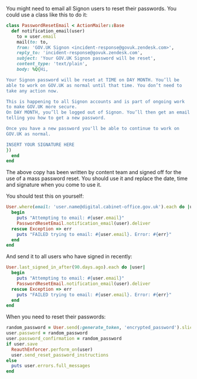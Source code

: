 You might need to email all Signon users to reset their passwords. You
could use a class like this to do it:

```ruby
class PasswordResetEmail < ActionMailer::Base
  def notification_email(user)
    to = user.email
    mail(to: to,
    from: 'GOV.UK Signon <incident-response@govuk.zendesk.com>',
    reply_to: 'incident-response@govuk.zendesk.com',
    subject: 'Your GOV.UK Signon password will be reset',
    content_type: 'text/plain',
    body: %Q{Hi,

Your Signon password will be reset at TIME on DAY MONTH. You’ll be
able to work on GOV.UK as normal until that time. You don’t need to
take any action now.

This is happening to all Signon accounts and is part of ongoing work
to make GOV.UK more secure.
On DAY MONTH, you’ll be logged out of Signon. You’ll then get an email
telling you how to get a new password.

Once you have a new password you'll be able to continue to work on
GOV.UK as normal.

INSERT YOUR SIGNATURE HERE
})
  end
end
```

The above copy has been written by content team and signed off for the use of a mass password
reset. You should use it and replace the date, time and signature when you come to use it.

You should test this on yourself:

```ruby
User.where(email: 'user.name@digital.cabinet-office.gov.uk').each do |user|
  begin
    puts "Attempting to email: #{user.email}"
    PasswordResetEmail.notification_email(user).deliver
  rescue Exception => err
    puts "FAILED trying to email: #{user.email}. Error: #{err}"
  end
end
```

And send it to all users who have signed in recently:

```ruby
User.last_signed_in_after(90.days.ago).each do |user|
  begin
    puts "Attempting to email: #{user.email}"
    PasswordResetEmail.notification_email(user).deliver
  rescue Exception => err
    puts "FAILED trying to email: #{user.email}. Error: #{err}"
  end
end
```

When you need to reset their passwords:

```ruby
random_password = User.send(:generate_token, 'encrypted_password').slice(0, 20)
user.password = random_password
user.password_confirmation = random_password
if user.save
  ReauthEnforcer.perform_on(user)
  user.send_reset_password_instructions
else
  puts user.errors.full_messages
end
```
